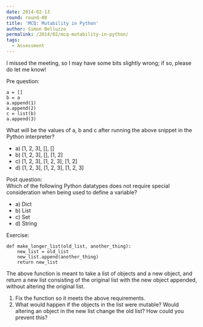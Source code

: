 ```yaml
---
date: 2014-02-13
round: round-08
title: 'MCQ: Mutability in Python'
author: Simon Belluzzo
permalink: /2014/02/mcq-mutability-in-python/
tags:
  - Assessment
---
```

I missed the meeting, so I may have some bits slightly wrong; if so, please do let me know!

Pre question:

    
    a = []
    b = a
    a.append(1)
    a.append(2)
    c = list(b)
    a.append(3)
    

What will be the values of a, b and c after running the above snippet in the Python interpreter?

*   a) [1, 2, 3], [], []
*   b) [1, 2, 3], [], [1, 2]
*   c) [1, 2, 3], [1, 2, 3], [1, 2]
*   d) [1, 2, 3], [1, 2, 3], [1, 2, 3]

Post question:  
Which of the following Python datatypes does not require special consideration when being used to define a variable?

*   a) Dict
*   b) List
*   c) Set
*   d) String

Exercise:

    
    def make_longer_list(old_list, another_thing):
        new_list = old_list
        new_list.append(another_thing)
        return new_list
    

The above function is meant to take a list of objects and a new object, and return a new list consisting of the original list with the new object appended, without altering the original list.  
1) Fix the function so it meets the above requirements.  
2) What would happen if the objects in the list were mutable? Would altering an object in the new list change the old list? How could you prevent this?
